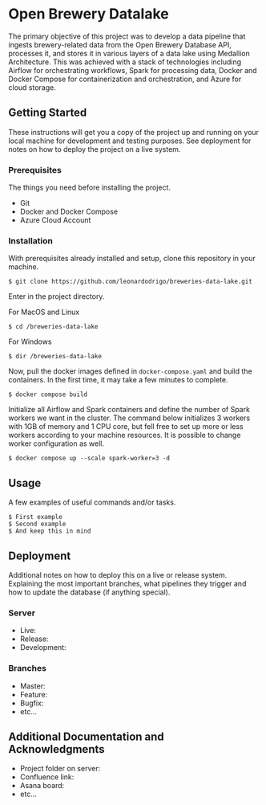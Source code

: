 # Open Brewery Datalake

The primary objective of this project was to develop a data pipeline that ingests brewery-related data from the Open Brewery Database API, processes it, and stores it in various layers of a data lake using Medallion Architecture. This was achieved with a stack of technologies including Airflow for orchestrating workflows, Spark for processing data, Docker and Docker Compose for containerization and orchestration, and Azure for cloud storage.

## Getting Started

These instructions will get you a copy of the project up and running on your local machine for development and testing purposes. See deployment for notes on how to deploy the project on a live system.

### Prerequisites

The things you need before installing the project.

* Git
* Docker and Docker Compose
* Azure Cloud Account

### Installation

With prerequisites already installed and setup, clone this repository in your machine.
```
$ git clone https://github.com/leonardodrigo/breweries-data-lake.git
```

Enter in the project directory.

For MacOS and Linux
```
$ cd /breweries-data-lake
```

For Windows
```
$ dir /breweries-data-lake
```

Now, pull the docker images defined in ```docker-compose.yaml``` and build the containers. In the first time, it may take a few minutes to complete.
```
$ docker compose build
```

Initialize all Airflow and Spark containers and define the number of Spark workers we want in the cluster. The command below initializes 3 workers with 1GB of memory and 1 CPU core, but fell free to set up more or less workers according to your machine resources. It is possible to change worker configuration as well.
```
$ docker compose up --scale spark-worker=3 -d
```


## Usage

A few examples of useful commands and/or tasks.

```
$ First example
$ Second example
$ And keep this in mind
```

## Deployment

Additional notes on how to deploy this on a live or release system. Explaining the most important branches, what pipelines they trigger and how to update the database (if anything special).

### Server

* Live:
* Release:
* Development:

### Branches

* Master:
* Feature:
* Bugfix:
* etc...

## Additional Documentation and Acknowledgments

* Project folder on server:
* Confluence link:
* Asana board:
* etc...
